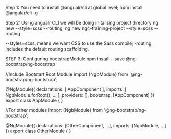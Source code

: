 Step 1:
You need to install @angualr/cli at global level;
npm install @angular/cli -g

Step 2:
Using angualr CLI we will be doing initalising project directory
ng new <PROJECT-NAME> --style=scss --routing;
ng new ng4-training-project --style=scss --routing

--styles=scss, means we want CSS to use the Sass compile;
-routing, includes the default routing scaffolding.


STEP 3:
Configuring bootstrapModule
npm install --save @ng-bootstrap/ng-bootstrap

//Include Bootstart Root Module
import {NgbModule} from '@ng-bootstrap/ng-bootstrap';

@NgModule({
  declarations: [
    AppComponent
  ],
  imports: [
    NgbModule.forRoot(), ...
  ],
  providers: [],
  bootstrap: [AppComponent]
})
export class AppModule { }

//For other modules
import {NgbModule} from '@ng-bootstrap/ng-bootstrap';

@NgModule({
  declarations: [OtherComponent, ...],
  imports: [NgbModule, ...]
})
export class OtherModule {
}
